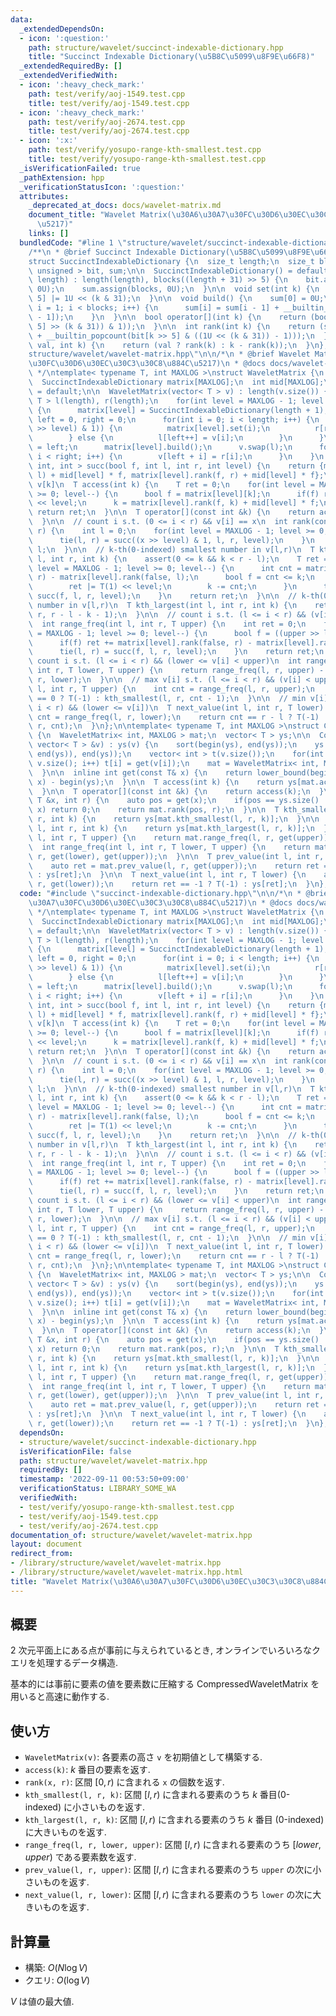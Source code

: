 ```yaml
---
data:
  _extendedDependsOn:
  - icon: ':question:'
    path: structure/wavelet/succinct-indexable-dictionary.hpp
    title: "Succinct Indexable Dictionary(\u5B8C\u5099\u8F9E\u66F8)"
  _extendedRequiredBy: []
  _extendedVerifiedWith:
  - icon: ':heavy_check_mark:'
    path: test/verify/aoj-1549.test.cpp
    title: test/verify/aoj-1549.test.cpp
  - icon: ':heavy_check_mark:'
    path: test/verify/aoj-2674.test.cpp
    title: test/verify/aoj-2674.test.cpp
  - icon: ':x:'
    path: test/verify/yosupo-range-kth-smallest.test.cpp
    title: test/verify/yosupo-range-kth-smallest.test.cpp
  _isVerificationFailed: true
  _pathExtension: hpp
  _verificationStatusIcon: ':question:'
  attributes:
    _deprecated_at_docs: docs/wavelet-matrix.md
    document_title: "Wavelet Matrix(\u30A6\u30A7\u30FC\u30D6\u30EC\u30C3\u30C8\u884C\
      \u5217)"
    links: []
  bundledCode: "#line 1 \"structure/wavelet/succinct-indexable-dictionary.hpp\"\n\
    /**\n * @brief Succinct Indexable Dictionary(\u5B8C\u5099\u8F9E\u66F8)\n */\n\
    struct SuccinctIndexableDictionary {\n  size_t length;\n  size_t blocks;\n  vector<\
    \ unsigned > bit, sum;\n\n  SuccinctIndexableDictionary() = default;\n\n  SuccinctIndexableDictionary(size_t\
    \ length) : length(length), blocks((length + 31) >> 5) {\n    bit.assign(blocks,\
    \ 0U);\n    sum.assign(blocks, 0U);\n  }\n\n  void set(int k) {\n    bit[k >>\
    \ 5] |= 1U << (k & 31);\n  }\n\n  void build() {\n    sum[0] = 0U;\n    for(int\
    \ i = 1; i < blocks; i++) {\n      sum[i] = sum[i - 1] + __builtin_popcount(bit[i\
    \ - 1]);\n    }\n  }\n\n  bool operator[](int k) {\n    return (bool((bit[k >>\
    \ 5] >> (k & 31)) & 1));\n  }\n\n  int rank(int k) {\n    return (sum[k >> 5]\
    \ + __builtin_popcount(bit[k >> 5] & ((1U << (k & 31)) - 1)));\n  }\n\n  int rank(bool\
    \ val, int k) {\n    return (val ? rank(k) : k - rank(k));\n  }\n};\n#line 2 \"\
    structure/wavelet/wavelet-matrix.hpp\"\n\n/*\n * @brief Wavelet Matrix(\u30A6\u30A7\
    \u30FC\u30D6\u30EC\u30C3\u30C8\u884C\u5217)\n * @docs docs/wavelet-matrix.md\n\
    \ */\ntemplate< typename T, int MAXLOG >\nstruct WaveletMatrix {\n  size_t length;\n\
    \  SuccinctIndexableDictionary matrix[MAXLOG];\n  int mid[MAXLOG];\n\n  WaveletMatrix()\
    \ = default;\n\n  WaveletMatrix(vector< T > v) : length(v.size()) {\n    vector<\
    \ T > l(length), r(length);\n    for(int level = MAXLOG - 1; level >= 0; level--)\
    \ {\n      matrix[level] = SuccinctIndexableDictionary(length + 1);\n      int\
    \ left = 0, right = 0;\n      for(int i = 0; i < length; i++) {\n        if(((v[i]\
    \ >> level) & 1)) {\n          matrix[level].set(i);\n          r[right++] = v[i];\n\
    \        } else {\n          l[left++] = v[i];\n        }\n      }\n      mid[level]\
    \ = left;\n      matrix[level].build();\n      v.swap(l);\n      for(int i = 0;\
    \ i < right; i++) {\n        v[left + i] = r[i];\n      }\n    }\n  }\n\n  pair<\
    \ int, int > succ(bool f, int l, int r, int level) {\n    return {matrix[level].rank(f,\
    \ l) + mid[level] * f, matrix[level].rank(f, r) + mid[level] * f};\n  }\n\n  //\
    \ v[k]\n  T access(int k) {\n    T ret = 0;\n    for(int level = MAXLOG - 1; level\
    \ >= 0; level--) {\n      bool f = matrix[level][k];\n      if(f) ret |= T(1)\
    \ << level;\n      k = matrix[level].rank(f, k) + mid[level] * f;\n    }\n   \
    \ return ret;\n  }\n\n  T operator[](const int &k) {\n    return access(k);\n\
    \  }\n\n  // count i s.t. (0 <= i < r) && v[i] == x\n  int rank(const T &x, int\
    \ r) {\n    int l = 0;\n    for(int level = MAXLOG - 1; level >= 0; level--) {\n\
    \      tie(l, r) = succ((x >> level) & 1, l, r, level);\n    }\n    return r -\
    \ l;\n  }\n\n  // k-th(0-indexed) smallest number in v[l,r)\n  T kth_smallest(int\
    \ l, int r, int k) {\n    assert(0 <= k && k < r - l);\n    T ret = 0;\n    for(int\
    \ level = MAXLOG - 1; level >= 0; level--) {\n      int cnt = matrix[level].rank(false,\
    \ r) - matrix[level].rank(false, l);\n      bool f = cnt <= k;\n      if(f) {\n\
    \        ret |= T(1) << level;\n        k -= cnt;\n      }\n      tie(l, r) =\
    \ succ(f, l, r, level);\n    }\n    return ret;\n  }\n\n  // k-th(0-indexed) largest\
    \ number in v[l,r)\n  T kth_largest(int l, int r, int k) {\n    return kth_smallest(l,\
    \ r, r - l - k - 1);\n  }\n\n  // count i s.t. (l <= i < r) && (v[i] < upper)\n\
    \  int range_freq(int l, int r, T upper) {\n    int ret = 0;\n    for(int level\
    \ = MAXLOG - 1; level >= 0; level--) {\n      bool f = ((upper >> level) & 1);\n\
    \      if(f) ret += matrix[level].rank(false, r) - matrix[level].rank(false, l);\n\
    \      tie(l, r) = succ(f, l, r, level);\n    }\n    return ret;\n  }\n\n  //\
    \ count i s.t. (l <= i < r) && (lower <= v[i] < upper)\n  int range_freq(int l,\
    \ int r, T lower, T upper) {\n    return range_freq(l, r, upper) - range_freq(l,\
    \ r, lower);\n  }\n\n  // max v[i] s.t. (l <= i < r) && (v[i] < upper)\n  T prev_value(int\
    \ l, int r, T upper) {\n    int cnt = range_freq(l, r, upper);\n    return cnt\
    \ == 0 ? T(-1) : kth_smallest(l, r, cnt - 1);\n  }\n\n  // min v[i] s.t. (l <=\
    \ i < r) && (lower <= v[i])\n  T next_value(int l, int r, T lower) {\n    int\
    \ cnt = range_freq(l, r, lower);\n    return cnt == r - l ? T(-1) : kth_smallest(l,\
    \ r, cnt);\n  }\n};\n\ntemplate< typename T, int MAXLOG >\nstruct CompressedWaveletMatrix\
    \ {\n  WaveletMatrix< int, MAXLOG > mat;\n  vector< T > ys;\n\n  CompressedWaveletMatrix(const\
    \ vector< T > &v) : ys(v) {\n    sort(begin(ys), end(ys));\n    ys.erase(unique(begin(ys),\
    \ end(ys)), end(ys));\n    vector< int > t(v.size());\n    for(int i = 0; i <\
    \ v.size(); i++) t[i] = get(v[i]);\n    mat = WaveletMatrix< int, MAXLOG >(t);\n\
    \  }\n\n  inline int get(const T& x) {\n    return lower_bound(begin(ys), end(ys),\
    \ x) - begin(ys);\n  }\n\n  T access(int k) {\n    return ys[mat.access(k)];\n\
    \  }\n\n  T operator[](const int &k) {\n    return access(k);\n  }\n\n  int rank(const\
    \ T &x, int r) {\n    auto pos = get(x);\n    if(pos == ys.size() || ys[pos] !=\
    \ x) return 0;\n    return mat.rank(pos, r);\n  }\n\n  T kth_smallest(int l, int\
    \ r, int k) {\n    return ys[mat.kth_smallest(l, r, k)];\n  }\n\n  T kth_largest(int\
    \ l, int r, int k) {\n    return ys[mat.kth_largest(l, r, k)];\n  }\n\n  int range_freq(int\
    \ l, int r, T upper) {\n    return mat.range_freq(l, r, get(upper));\n  }\n\n\
    \  int range_freq(int l, int r, T lower, T upper) {\n    return mat.range_freq(l,\
    \ r, get(lower), get(upper));\n  }\n\n  T prev_value(int l, int r, T upper) {\n\
    \    auto ret = mat.prev_value(l, r, get(upper));\n    return ret == -1 ? T(-1)\
    \ : ys[ret];\n  }\n\n  T next_value(int l, int r, T lower) {\n    auto ret = mat.next_value(l,\
    \ r, get(lower));\n    return ret == -1 ? T(-1) : ys[ret];\n  }\n};\n"
  code: "#include \"succinct-indexable-dictionary.hpp\"\n\n/*\n * @brief Wavelet Matrix(\u30A6\
    \u30A7\u30FC\u30D6\u30EC\u30C3\u30C8\u884C\u5217)\n * @docs docs/wavelet-matrix.md\n\
    \ */\ntemplate< typename T, int MAXLOG >\nstruct WaveletMatrix {\n  size_t length;\n\
    \  SuccinctIndexableDictionary matrix[MAXLOG];\n  int mid[MAXLOG];\n\n  WaveletMatrix()\
    \ = default;\n\n  WaveletMatrix(vector< T > v) : length(v.size()) {\n    vector<\
    \ T > l(length), r(length);\n    for(int level = MAXLOG - 1; level >= 0; level--)\
    \ {\n      matrix[level] = SuccinctIndexableDictionary(length + 1);\n      int\
    \ left = 0, right = 0;\n      for(int i = 0; i < length; i++) {\n        if(((v[i]\
    \ >> level) & 1)) {\n          matrix[level].set(i);\n          r[right++] = v[i];\n\
    \        } else {\n          l[left++] = v[i];\n        }\n      }\n      mid[level]\
    \ = left;\n      matrix[level].build();\n      v.swap(l);\n      for(int i = 0;\
    \ i < right; i++) {\n        v[left + i] = r[i];\n      }\n    }\n  }\n\n  pair<\
    \ int, int > succ(bool f, int l, int r, int level) {\n    return {matrix[level].rank(f,\
    \ l) + mid[level] * f, matrix[level].rank(f, r) + mid[level] * f};\n  }\n\n  //\
    \ v[k]\n  T access(int k) {\n    T ret = 0;\n    for(int level = MAXLOG - 1; level\
    \ >= 0; level--) {\n      bool f = matrix[level][k];\n      if(f) ret |= T(1)\
    \ << level;\n      k = matrix[level].rank(f, k) + mid[level] * f;\n    }\n   \
    \ return ret;\n  }\n\n  T operator[](const int &k) {\n    return access(k);\n\
    \  }\n\n  // count i s.t. (0 <= i < r) && v[i] == x\n  int rank(const T &x, int\
    \ r) {\n    int l = 0;\n    for(int level = MAXLOG - 1; level >= 0; level--) {\n\
    \      tie(l, r) = succ((x >> level) & 1, l, r, level);\n    }\n    return r -\
    \ l;\n  }\n\n  // k-th(0-indexed) smallest number in v[l,r)\n  T kth_smallest(int\
    \ l, int r, int k) {\n    assert(0 <= k && k < r - l);\n    T ret = 0;\n    for(int\
    \ level = MAXLOG - 1; level >= 0; level--) {\n      int cnt = matrix[level].rank(false,\
    \ r) - matrix[level].rank(false, l);\n      bool f = cnt <= k;\n      if(f) {\n\
    \        ret |= T(1) << level;\n        k -= cnt;\n      }\n      tie(l, r) =\
    \ succ(f, l, r, level);\n    }\n    return ret;\n  }\n\n  // k-th(0-indexed) largest\
    \ number in v[l,r)\n  T kth_largest(int l, int r, int k) {\n    return kth_smallest(l,\
    \ r, r - l - k - 1);\n  }\n\n  // count i s.t. (l <= i < r) && (v[i] < upper)\n\
    \  int range_freq(int l, int r, T upper) {\n    int ret = 0;\n    for(int level\
    \ = MAXLOG - 1; level >= 0; level--) {\n      bool f = ((upper >> level) & 1);\n\
    \      if(f) ret += matrix[level].rank(false, r) - matrix[level].rank(false, l);\n\
    \      tie(l, r) = succ(f, l, r, level);\n    }\n    return ret;\n  }\n\n  //\
    \ count i s.t. (l <= i < r) && (lower <= v[i] < upper)\n  int range_freq(int l,\
    \ int r, T lower, T upper) {\n    return range_freq(l, r, upper) - range_freq(l,\
    \ r, lower);\n  }\n\n  // max v[i] s.t. (l <= i < r) && (v[i] < upper)\n  T prev_value(int\
    \ l, int r, T upper) {\n    int cnt = range_freq(l, r, upper);\n    return cnt\
    \ == 0 ? T(-1) : kth_smallest(l, r, cnt - 1);\n  }\n\n  // min v[i] s.t. (l <=\
    \ i < r) && (lower <= v[i])\n  T next_value(int l, int r, T lower) {\n    int\
    \ cnt = range_freq(l, r, lower);\n    return cnt == r - l ? T(-1) : kth_smallest(l,\
    \ r, cnt);\n  }\n};\n\ntemplate< typename T, int MAXLOG >\nstruct CompressedWaveletMatrix\
    \ {\n  WaveletMatrix< int, MAXLOG > mat;\n  vector< T > ys;\n\n  CompressedWaveletMatrix(const\
    \ vector< T > &v) : ys(v) {\n    sort(begin(ys), end(ys));\n    ys.erase(unique(begin(ys),\
    \ end(ys)), end(ys));\n    vector< int > t(v.size());\n    for(int i = 0; i <\
    \ v.size(); i++) t[i] = get(v[i]);\n    mat = WaveletMatrix< int, MAXLOG >(t);\n\
    \  }\n\n  inline int get(const T& x) {\n    return lower_bound(begin(ys), end(ys),\
    \ x) - begin(ys);\n  }\n\n  T access(int k) {\n    return ys[mat.access(k)];\n\
    \  }\n\n  T operator[](const int &k) {\n    return access(k);\n  }\n\n  int rank(const\
    \ T &x, int r) {\n    auto pos = get(x);\n    if(pos == ys.size() || ys[pos] !=\
    \ x) return 0;\n    return mat.rank(pos, r);\n  }\n\n  T kth_smallest(int l, int\
    \ r, int k) {\n    return ys[mat.kth_smallest(l, r, k)];\n  }\n\n  T kth_largest(int\
    \ l, int r, int k) {\n    return ys[mat.kth_largest(l, r, k)];\n  }\n\n  int range_freq(int\
    \ l, int r, T upper) {\n    return mat.range_freq(l, r, get(upper));\n  }\n\n\
    \  int range_freq(int l, int r, T lower, T upper) {\n    return mat.range_freq(l,\
    \ r, get(lower), get(upper));\n  }\n\n  T prev_value(int l, int r, T upper) {\n\
    \    auto ret = mat.prev_value(l, r, get(upper));\n    return ret == -1 ? T(-1)\
    \ : ys[ret];\n  }\n\n  T next_value(int l, int r, T lower) {\n    auto ret = mat.next_value(l,\
    \ r, get(lower));\n    return ret == -1 ? T(-1) : ys[ret];\n  }\n};\n"
  dependsOn:
  - structure/wavelet/succinct-indexable-dictionary.hpp
  isVerificationFile: false
  path: structure/wavelet/wavelet-matrix.hpp
  requiredBy: []
  timestamp: '2022-09-11 00:53:50+09:00'
  verificationStatus: LIBRARY_SOME_WA
  verifiedWith:
  - test/verify/yosupo-range-kth-smallest.test.cpp
  - test/verify/aoj-1549.test.cpp
  - test/verify/aoj-2674.test.cpp
documentation_of: structure/wavelet/wavelet-matrix.hpp
layout: document
redirect_from:
- /library/structure/wavelet/wavelet-matrix.hpp
- /library/structure/wavelet/wavelet-matrix.hpp.html
title: "Wavelet Matrix(\u30A6\u30A7\u30FC\u30D6\u30EC\u30C3\u30C8\u884C\u5217)"
---
```

## 概要

$2$ 次元平面上にある点が事前に与えられているとき, オンラインでいろいろなクエリを処理するデータ構造.

基本的には事前に要素の値を要素数に圧縮する CompressedWaveletMatrix を用いると高速に動作する.

## 使い方
* `WaveletMatrix(v)`: 各要素の高さ `v` を初期値として構築する.
* `access(k)`: $k$ 番目の要素を返す.
* `rank(x, r)`: 区間 $[0, r)$ に含まれる `x` の個数を返す.
* `kth_smallest(l, r, k)`: 区間 $[l, r)$ に含まれる要素のうち $k$ 番目(0-indexed) に小さいものを返す.
* `kth_largest(l, r, k)`: 区間 $[l, r)$ に含まれる要素のうち $k$ 番目 (0-indexed) に大きいものを返す.
* `range_freq(l, r, lower, upper)`: 区間 $[l, r)$ に含まれる要素のうち $[lower, upper)$ である要素数を返す.
* `prev_value(l, r, upper)`: 区間 $[l, r)$ に含まれる要素のうち `upper` の次に小さいものを返す.
* `next_value(l, r, lower)`: 区間 $[l, r)$ に含まれる要素のうち `lower` の次に大きいものを返す.

## 計算量

* 構築: $O(N \log V)$
* クエリ: $O(\log V)$

$V$ は値の最大値.
